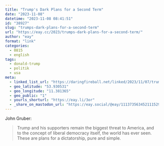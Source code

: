 ```yaml
---
title: "Trump's Dark Plans for a Second Term"
date: "2023-11-08"
datetime: "2023-11-08 08:41:51"
id: "38927"
slug: "trumps-dark-plans-for-a-second-term"
url: "https://eay.cc/2023/trumps-dark-plans-for-a-second-term/"
author: "eay"
format: "link"
categories:
  - 0815
  - english
tags:
  - donald-trump
  - politik
  - usa
meta:
  - linked_list_url: "https://daringfireball.net/linked/2023/11/07/trump-dark-plans"
  - geo_latitude: "53.930531"
  - geo_longitude: "11.381365"
  - geo_public: "1"
  - yourls_shorturl: "https://eay.li/3or"
  - _share_on_mastodon_url: "https://eay.social/@eay/111373563452111529"
---
```


John Gruber:

> Trump and his supporters remain the biggest threat to America, and to the concept of liberal democracy itself, the world has ever seen. These are plans for a dictatorship, pure and simple.
